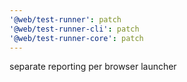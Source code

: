```yaml
---
'@web/test-runner': patch
'@web/test-runner-cli': patch
'@web/test-runner-core': patch
---
```


separate reporting per browser launcher
